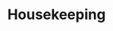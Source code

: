 ---
title: Housekeeping
tags: [formatting]
keywords: housekeeping, housekeeping status, housekeeping rules
last_updated: December 7th, 2015
summary: "Labels are just a simple Bootstrap component that you can include in your pages as needed. They represent one of many Bootstrap options you can include in your theme."
---